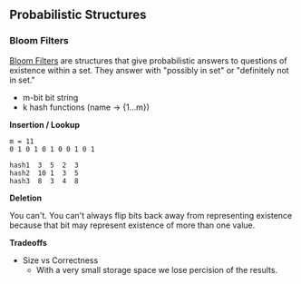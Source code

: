## Probabilistic Structures

### Bloom Filters

[Bloom Filters](http://en.wikipedia.org/wiki/Bloom_filter) are structures that give probabilistic
answers to questions of existence within a set. They answer with "possibly in set" or "definitely not in set."

* m-bit bit string
* k hash functions (name -> {1...m})

__Insertion / Lookup__

```
m = 11
0 1 0 1 0 1 0 0 1 0 1

hash1  3  5  2  3
hash2  10 1  3  5
hash3  8  3  4  8
```

__Deletion__

You can't. You can't always flip bits back away from representing existence because that bit may represent
existence of more than one value.

__Tradeoffs__

* Size vs Correctness
  * With a very small storage space we lose percision of the results.
